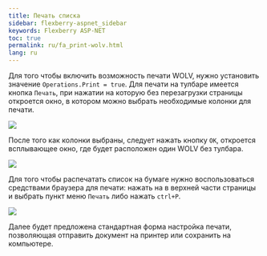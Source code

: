 ```yaml
---
title: Печать списка
sidebar: flexberry-aspnet_sidebar
keywords: Flexberry ASP-NET
toc: true
permalink: ru/fa_print-wolv.html
lang: ru
---
```


Для того чтобы включить возможность печати WOLV, нужно установить значение `Operations.Print = true`. Для печати на тулбаре имеется кнопка `Печать`, при нажатии на которую без перезагрузки страницы откроется окно,  в котором можно выбрать необходимые колонки для печати.

![](/images/pages/products/flexberry-aspnet/controls/wolv/print-selected.png)

После того как колонки выбраны, следует нажать кнопку `ОК`, откроется всплывающее окно, где будет расположен один WOLV без тулбара.

![](/images/pages/products/flexberry-aspnet/controls/wolv/print.png)
 
Для того чтобы распечатать список на бумаге нужно воспользоваться средствами браузера для печати: нажать на в верхней части страницы и выбрать пункт меню `Печать` либо нажать `ctrl+P`.

![](/images/pages/products/flexberry-aspnet/controls/wolv/print2.png)

Далее будет предложена стандартная форма настройка печати, позволяющая отправить документ на принтер или сохранить на компьютере.
